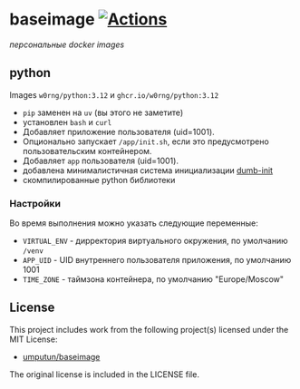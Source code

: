 # baseimage [![Actions](https://github.com/w0rng/baseimage/workflows/build/badge.svg)](https://github.com/w0rng/baseimage/actions)

_персональные docker images_

## python

Images `w0rng/python:3.12` и `ghcr.io/w0rng/python:3.12`

* `pip` заменен на `uv` (вы этого не заметите)
* установлен `bash` и `curl`
* Добавляет приложение пользователя (uid=1001).
* Опционально запускает `/app/init.sh`, если это предусмотрено пользовательским контейнером.
* Добавляет `app` пользователя (uid=1001).
* добавлена минималистичная система инициализации [dumb-init](https://github.com/Yelp/dumb-init/)
* скомпилированные python библиотеки 

### Настройки
Во время выполнения можно указать следующие переменные:
* `VIRTUAL_ENV` - дирректория виртуального окружения, по умолчанию `/venv`
* `APP_UID` - UID внутреннего пользователя приложения, по умолчанию 1001
* `TIME_ZONE` - таймзона контейнера, по умолчанию "Europe/Moscow"

## License

This project includes work from the following project(s) licensed under the MIT License:

- [umputun/baseimage](https://github.com/umputun/baseimage/tree/master)

The original license is included in the LICENSE file.